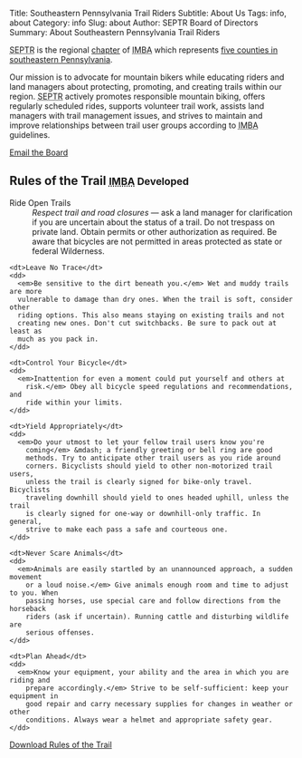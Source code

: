 Title: Southeastern Pennsylvania Trail Riders
Subtitle: About Us
Tags: info, about
Category: info
Slug: about
Author: SEPTR Board of Directors
Summary: About Southeastern Pennsylvania Trail Riders

<p class="lead">
    <abbr title="Southeastern Pennsylvania Trail Riders">SEPTR</abbr> is the
    regional <a href="http://www.imba.com/chapter-program">chapter</a> of
    <abbr title="International Mountain Bicycling Association">IMBA</abbr>
    which represents <a href="/maps/#boundaries">five counties in
    southeastern Pennsylvania</a>.
</p>

<p>
    Our mission is to advocate for mountain bikers while educating riders and
    land managers about protecting, promoting, and creating trails within our
    region. <abbr title="Southeastern Pennsylvania Trail Riders">SEPTR</abbr>
    actively promotes responsible mountain biking, offers regularly scheduled
    rides, supports volunteer trail work, assists land managers with trail
    management issues, and strives to maintain and improve relationships
    between trail user groups according to
    <abbr title="International Mountain Bicycling Association">IMBA</abbr>
    guidelines.
</p>

<p>
  <a href="mailto:board@septrmtb.org" class="btn">
    <i class="icon-envelope"></i> Email the Board
  </a>
</p>

<section id="rules-of-the-trail">
  <h2>Rules of the Trail
    <small>
      <abbr title="International Mountain Bicycling Association">IMBA</abbr> Developed
    </small>
  </h2>

  <dl class="dl-horizontal">
    <dt>Ride Open Trails</dt>
    <dd>
      <em>Respect trail and road closures</em> &mdash; ask a land manager for
      clarification if you are uncertain about the status of a trail. Do not
      trespass on private land. Obtain permits or other authorization as
      required. Be aware that bicycles are not permitted in areas protected as
      state or federal Wilderness.
    </dd>

    <dt>Leave No Trace</dt>
    <dd>
      <em>Be sensitive to the dirt beneath you.</em> Wet and muddy trails are more
      vulnerable to damage than dry ones. When the trail is soft, consider other
      riding options. This also means staying on existing trails and not
      creating new ones. Don't cut switchbacks. Be sure to pack out at least as
      much as you pack in.
    </dd>

    <dt>Control Your Bicycle</dt>
    <dd>
      <em>Inattention for even a moment could put yourself and others at
        risk.</em> Obey all bicycle speed regulations and recommendations, and
        ride within your limits.
    </dd>

    <dt>Yield Appropriately</dt>
    <dd>
      <em>Do your utmost to let your fellow trail users know you're
        coming</em> &mdash; a friendly greeting or bell ring are good
        methods. Try to anticipate other trail users as you ride around
        corners. Bicyclists should yield to other non-motorized trail users,
        unless the trail is clearly signed for bike-only travel. Bicyclists
        traveling downhill should yield to ones headed uphill, unless the trail
        is clearly signed for one-way or downhill-only traffic. In general,
        strive to make each pass a safe and courteous one.
    </dd>

    <dt>Never Scare Animals</dt>
    <dd>
      <em>Animals are easily startled by an unannounced approach, a sudden movement
        or a loud noise.</em> Give animals enough room and time to adjust to you. When
        passing horses, use special care and follow directions from the horseback
        riders (ask if uncertain). Running cattle and disturbing wildlife are
        serious offenses.
    </dd>

    <dt>Plan Ahead</dt>
    <dd>
      <em>Know your equipment, your ability and the area in which you are riding and
        prepare accordingly.</em> Strive to be self-sufficient: keep your equipment in
        good repair and carry necessary supplies for changes in weather or other
        conditions. Always wear a helmet and appropriate safety gear.
    </dd>
  </dl>

  <p>
    <a href="|filename|/documents/rules-of-the-trail.pdf" class="btn"><i class="icon-download"></i>
      Download Rules of the Trail
    </a>
  </p>

</section>
